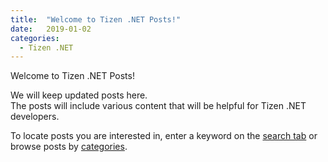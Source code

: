 ```yaml
---
title:  "Welcome to Tizen .NET Posts!"
date:   2019-01-02
categories:
  - Tizen .NET
---
```


Welcome to Tizen .NET Posts!

We will keep updated posts here.<br/>
The posts will include various content that will be helpful for Tizen .NET developers.

To locate posts you are interested in, enter a keyword on the [search tab]({{site.url}}{{site.baseurl}}/search) or browse posts by [categories]({{site.url}}{{site.baseurl}}/categories).
